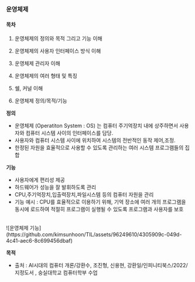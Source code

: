 ### 운영체제

#### 목차
1. 운영체제의 정의와 목적 그리고 기능 이해
2. 운영체제의 사용자 인터페이스 방식 이해
3. 운영체제 관리자 이해
4. 운영체제의 여러 형태 및 특징
5. 쉘, 커널 이해


1. 운영체제 정의/목적/기능

<strong> 정의 </strong>
- 운영체제 (Operatiton System : OS) 는 컴퓨터 주기억장치 내에 상주하면서 사용자와 컴퓨터 시스템 사이의 인터페이스를 담당.
- 사용자와 컴퓨터 시스템 사이에 위치하여 시스템의 전반적인 동작 제어,조정.
- 한정된 자원을 효율적으로 사용할 수 있도록 관리하는 여러 시스템 프로그램들의 집합
  
<strong> 기능 </strong>
- 사용자에게 편리성 제공
- 하드웨어가 성능을 잘 발휘하도록 관리
- CPU,주기억장치,입출력장치,파일시스템 등의 컴퓨터 자원을 관리
- 기능 예시 : CPU를 효율적으로 이용하기 위해, 기억 장소에 여러 개의 프로그램을 동시에 로드하여 적절히 프로그램이 실행될 수 있도록 프로그램과 사용자를 보호

<br>
![운영체제 기능](https://github.com/kimsunhoon/TIL/assets/96249610/4305909c-049d-4c41-aec6-8c699456dbaf)
<br>

<strong> 목적 </strong>


- 출처 : AI시대의 컴퓨터 개론/강환수, 조진형, 신용현, 강환일/인피니티북스/2022/지정도서 , 숭실대학교 컴퓨터학부 수업
